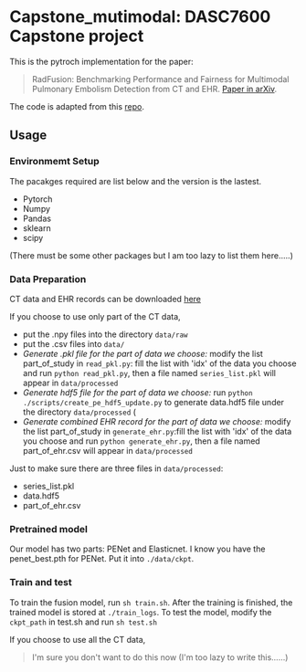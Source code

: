 # Capstone_mutimodal: DASC7600 Capstone project

This is the pytroch implementation for the paper:
>RadFusion: Benchmarking Performance and Fairness for Multimodal Pulmonary Embolism Detection from CT and EHR. [Paper in arXiv](https://arxiv.org/abs/2111.11665).
 
The code is adapted from this [repo](https://github.com/marshuang80/penet). 




## Usage

### Environmemt Setup

The pacakges required are list below and the version is the lastest.
* Pytorch
* Numpy
* Pandas
* sklearn
* scipy

(There must be some other packages but I am too lazy to list them here.....)

### Data Preparation

CT data and EHR records can be downloaded [here](https://stanfordaimi.azurewebsites.net/datasets/3a7548a4-8f65-4ab7-85fa-3d68c9efc1bd.)   

If you choose to use only part of the CT data, 

* put the .npy files into the directory `data/raw`
* put the .csv files into `data/`
* *Generate .pkl file for the part of data we choose:*    modify the list part_of_study in `read_pkl.py`: fill the list with 'idx' of the data you choose and run `python read_pkl.py`, then a file named `series_list.pkl` will appear in `data/processed`
* *Generate hdf5 file for the part of data we choose:*    run `python ./scripts/create_pe_hdf5_update.py` to generate data.hdf5 file under the directory `data/processed` (
* *Generate combined EHR record for the part of data we choose:*    modify the list part_of_study in `generate_ehr.py`:fill the list with 'idx' of the data you choose and run `python generate_ehr.py`, then a file named part_of_ehr.csv will appear in `data/processed`

Just to make sure there are three files in `data/processed`:
* series_list.pkl
* data.hdf5 
* part_of_ehr.csv 


### Pretrained model

Our model has two parts: PENet and Elasticnet. I know you have the penet_best.pth for PENet. Put it into `./data/ckpt`. 

### Train and test

To train the fusion model, run `sh train.sh`. After the training is finished, the trained model is stored at `./train_logs`. 
To test the model, modify the `ckpt_path` in test.sh and run `sh test.sh`


If you choose to use all the CT data, 

> I'm sure you don't want to do this now (I'm too lazy to write this......)




